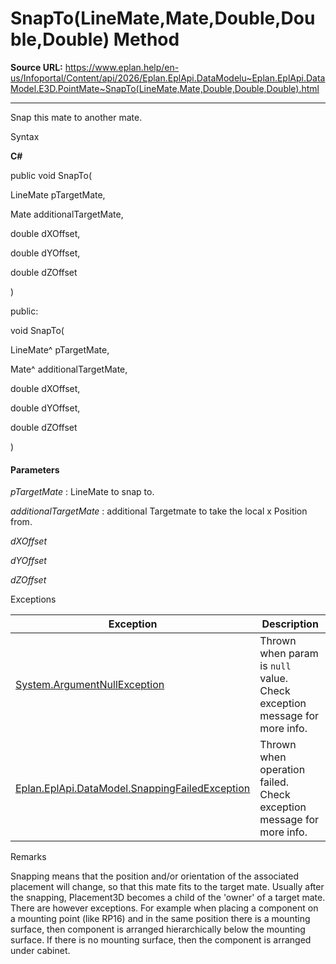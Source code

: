 # SnapTo(LineMate,Mate,Double,Double,Double) Method

**Source URL:** https://www.eplan.help/en-us/Infoportal/Content/api/2026/Eplan.EplApi.DataModelu~Eplan.EplApi.DataModel.E3D.PointMate~SnapTo(LineMate,Mate,Double,Double,Double).html

---

Snap this mate to another mate.

Syntax

**C#**



public void SnapTo( 

   LineMate pTargetMate,

   Mate additionalTargetMate,

   double dXOffset,

   double dYOffset,

   double dZOffset

)

public:

void SnapTo( 

   LineMate^ pTargetMate,

   Mate^ additionalTargetMate,

   double dXOffset,

   double dYOffset,

   double dZOffset

)


#### Parameters

*pTargetMate*
:   LineMate to snap to.

*additionalTargetMate*
:   additional Targetmate to take the local x Position from.

*dXOffset*


*dYOffset*


*dZOffset*

Exceptions

| Exception | Description |
| --- | --- |
| [System.ArgumentNullException](#) | Thrown when param is `null` value. Check exception message for more info. |
| [Eplan.EplApi.DataModel.SnappingFailedException](Eplan.EplApi.DataModelu~Eplan.EplApi.DataModel.SnappingFailedException.html) | Thrown when operation failed. Check exception message for more info. |

Remarks

Snapping means that the position and/or orientation of the associated placement will change, so that this mate fits to the target mate. Usually after the snapping, Placement3D becomes a child of the 'owner' of a target mate. There are however exceptions. For example when placing a component on a mounting point (like RP16) and in the same position there is a mounting surface, then component is arranged hierarchically below the mounting surface. If there is no mounting surface, then the component is arranged under cabinet.
